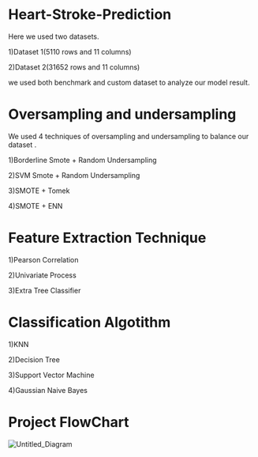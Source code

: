 # Heart-Stroke-Prediction
Here we used two datasets.

1)Dataset 1(5110 rows and 11 columns)

2)Dataset 2(31652 rows and 11 columns)

we used both benchmark and custom dataset to analyze our model result.

# Oversampling and undersampling

We used 4 techniques of oversampling and undersampling to balance our dataset . 

1)Borderline Smote + Random Undersampling

2)SVM Smote + Random Undersampling

3)SMOTE + Tomek

4)SMOTE + ENN

# Feature Extraction Technique

1)Pearson Correlation

2)Univariate Process

3)Extra Tree Classifier


# Classification Algotithm

1)KNN

2)Decision Tree

3)Support Vector Machine

4)Gaussian Naive Bayes


# Project FlowChart


![Untitled_Diagram](https://user-images.githubusercontent.com/40456128/147197921-c2e95b44-68dc-4823-a5ae-c52caec22c52.png)

